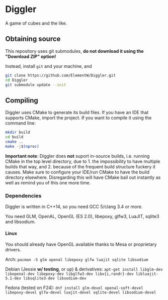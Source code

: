 # Diggler

A game of cubes and the like.

## Obtaining source

This repository uses git submodules, **do not download it using the "Download ZIP" option!**

Instead, install `git` and your machine, and
```sh
git clone https://github.com/ElementW/Diggler.git
cd Diggler
git submodule update --init
```

## Compiling

Diggler uses CMake to generate its build files. If you have an IDE that supports CMake, import the project.
If you want to compile it using the command line:
```sh
mkdir build
cd build
cmake ..
make -j$(nproc)
```

**Important note**: Diggler does **not** suport in-source builds, i.e. running CMake in the top level directory, due to 1. the impossibility to have multiple builds that way, and 2. because of the frequent build structure fuckery it causes. Make sure to configure your IDE/run CMake to have the build directory elsewhere. Disregarding this will have CMake bail out instantly as well as remind you of this one more time.

### Dependencies

Diggler is written in C++14, so you need GCC 5/clang 3.4 or more.

You need GLM, OpenAL, OpenGL (ES 2.0), libepoxy, glfw3, LuaJIT, sqlite3 and libsodium.

#### Linux

You should already have OpenGL available thanks to Mesa or proprietary drivers.

Arch: `pacman -S glm openal libepoxy glfw luajit sqlite libsodium`

Debian (Jessie **w/ testing**, or up) & derivatives: `apt-get install libglm-dev libopenal-dev libepoxy-dev libglfw3-dev libx{i,randr}-dev libluajit-5.1-dev libsqlite3-dev libsodium-dev`

Fedora (tested on F24): `dnf install glm-devel openal-soft-devel libepoxy-devel glfw-devel luajit-devel sqlite-devel libsodium-devel`
